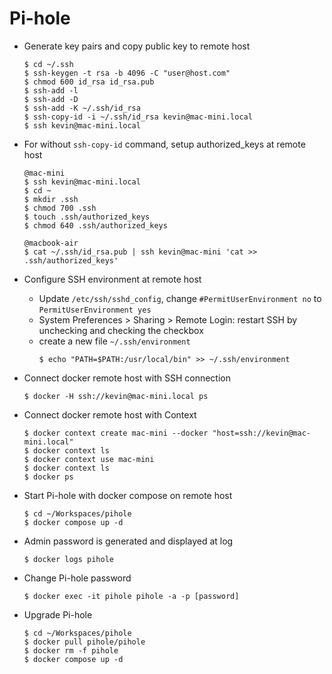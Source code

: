 
# Pi-hole

* Generate key pairs and copy public key to remote host
    ```shell
    $ cd ~/.ssh
    $ ssh-keygen -t rsa -b 4096 -C "user@host.com"
    $ chmod 600 id_rsa id_rsa.pub
    $ ssh-add -l
    $ ssh-add -D
    $ ssh-add -K ~/.ssh/id_rsa
    $ ssh-copy-id -i ~/.ssh/id_rsa kevin@mac-mini.local
    $ ssh kevin@mac-mini.local
    ```

* For without `ssh-copy-id` command, setup authorized_keys at remote host
    ```shell
    @mac-mini
    $ ssh kevin@mac-mini.local
    $ cd ~
    $ mkdir .ssh
    $ chmod 700 .ssh
    $ touch .ssh/authorized_keys
    $ chmod 640 .ssh/authorized_keys

    @macbook-air
    $ cat ~/.ssh/id_rsa.pub | ssh kevin@mac-mini 'cat >> .ssh/authorized_keys'
    ```

* Configure SSH environment at remote host
    - Update `/etc/ssh/sshd_config`, change `#PermitUserEnvironment no` to `PermitUserEnvironment yes`
    - System Preferences > Sharing > Remote Login: restart SSH by unchecking and checking the checkbox
    - create a new file `~/.ssh/environment`
        ```shell
        $ echo "PATH=$PATH:/usr/local/bin" >> ~/.ssh/environment
        ```

* Connect docker remote host with SSH connection
    ```shell
    $ docker -H ssh://kevin@mac-mini.local ps
    ```

* Connect docker remote host with Context
    ```shell
    $ docker context create mac-mini --docker "host=ssh://kevin@mac-mini.local"
    $ docker context ls
    $ docker context use mac-mini
    $ docker context ls
    $ docker ps
    ```

* Start Pi-hole with docker compose on remote host
    ```shell
    $ cd ~/Workspaces/pihole
    $ docker compose up -d
    ```

* Admin password is generated and displayed at log
    ```shell
    $ docker logs pihole
    ```

* Change Pi-hole password
    ```shell
    $ docker exec -it pihole pihole -a -p [password]
    ```

* Upgrade Pi-hole
    ```shell
    $ cd ~/Workspaces/pihole
    $ docker pull pihole/pihole
    $ docker rm -f pihole
    $ docker compose up -d
    ```
